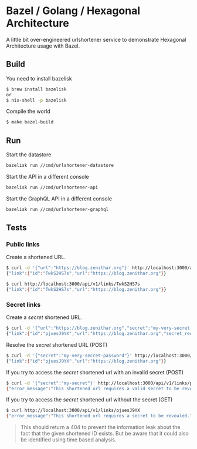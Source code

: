 # Bazel / Golang / Hexagonal Architecture

A little bit over-engineered urlshortener service to demonstrate Hexagonal 
Architecture usage with Bazel.

## Build

You need to install bazelisk

```sh
$ brew install bazelisk
or
$ nix-shell -p bazelisk
```

Compile the world

```sh
$ make bazel-build
```

## Run

Start the datastore

```sh
bazelisk run //cmd/urlshortener-datastore
```

Start the API in a different console

```sh
bazelisk run //cmd/urlshortener-api
```

Start the GraphQL API in a different console

```sh
bazelisk run //cmd/urlshortener-graphql
```
## Tests

### Public links

Create a shortened URL.

```sh
$ curl -d '{"url":"https://blog.zenithar.org"}' http://localhost:3000/api/v1/links
{"link":{"id":"TwkS2HS7s","url":"https://blog.zenithar.org"}}
```

```sh
$ curl http://localhost:3000/api/v1/links/TwkS2HS7s
{"link":{"id":"TwkS2HS7s","url":"https://blog.zenithar.org"}}
```

### Secret links

Create a *secret* shortened URL.

```sh
$ curl -d '{"url":"https://blog.zenithar.org","secret":"my-very-secret-password"}' http://localhost:3000/api/v1/links
{"link":{"id":"pjuesJ9YX","url":"https://blog.zenithar.org","secret_required":true}}
```

Resolve the *secret* shortened URL (POST)

```sh
$ curl -d '{"secret":"my-very-secret-password"}' http://localhost:3000/api/v1/links/pjuesJ9YX
{"link":{"id":"pjuesJ9YX","url":"https://blog.zenithar.org"}}
```

If you try to access the *secret* shortened url with an invalid secret (POST)

```sh
$ curl -d '{"secret":"my-secret"}' http://localhost:3000/api/v1/links/pjuesJ9YX
{"error_message":"This shortened url requires a valid secret to be revealed.","error_code":403}
```

If you try to access the *secret* shortened url without the secret (GET)

```sh
$ curl http://localhost:3000/api/v1/links/pjuesJ9YX
{"error_message":"This shortened url requires a secret to be revealed.","error_code":406}
```

> This should return a 404 to prevent the information leak about the fact that 
> the given shortened ID exists. But be aware that it could also be identified 
> using time based analysis. 